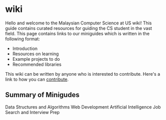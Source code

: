 wiki
===============================
Hello and welcome to the Malaysian Computer Science at US wiki! This guide contains curated resources for guiding the CS student in the vast field. This page contains links to our miniguides which is written in the following format:
+ Introduction
+ Resources on learning
+ Example projects to do
+ Recommended libraries

This wiki can be written by anyone who is interested to contribute. Here's a link to how you can [contribute](../blob/master/CONTRIBUTING.md).

Summary of Minigudes
----------------------------
Data Structures and Algorithms
Web Development
Artificial Intelligence
Job Search and Interview Prep

